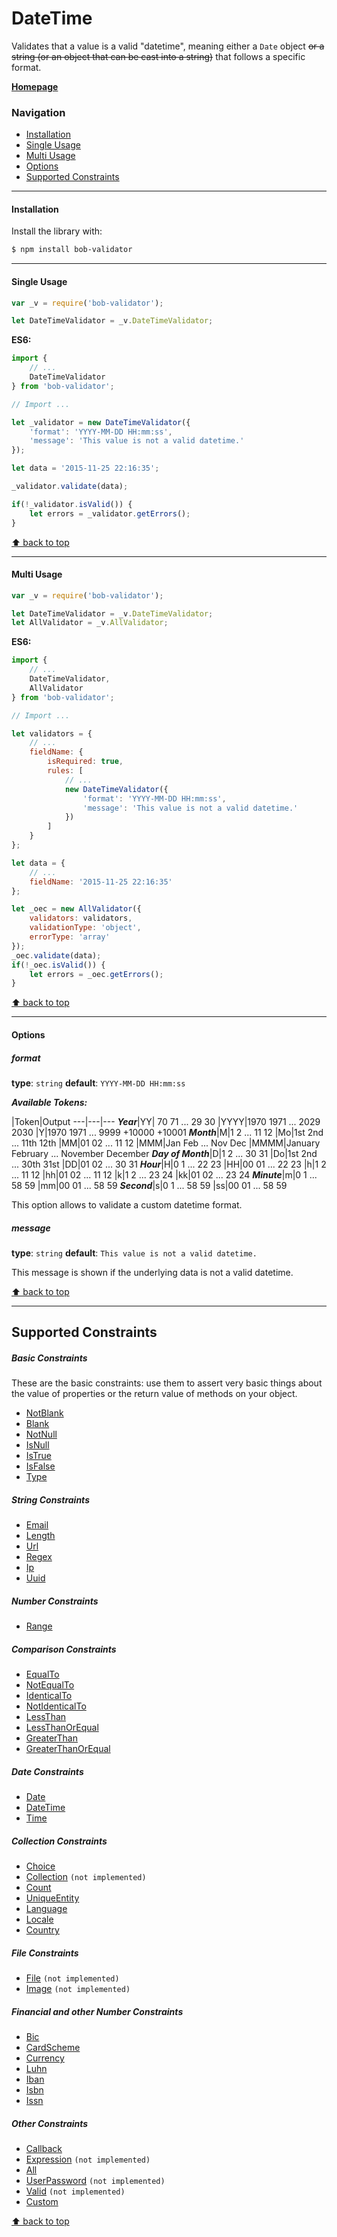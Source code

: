 # DateTime
Validates that a value is a valid "datetime", meaning either a `Date` object ~~or a string (or an object that can be cast into a string)~~ that follows a specific format.

[**Homepage**][homepage-url]

### Navigation

* [Installation](#installation)
* [Single Usage](#single-usage)
* [Multi Usage](#multi-usage)
* [Options](#options)
* [Supported Constraints](#supported-constraints)

---------------

#### Installation

Install the library with:
```sh
$ npm install bob-validator
```

---------------

#### Single Usage

```javascript
var _v = require('bob-validator');

let DateTimeValidator = _v.DateTimeValidator;
```

**ES6:**
```javascript
import {
    // ...
    DateTimeValidator
} from 'bob-validator';

```

```javascript
// Import ...

let _validator = new DateTimeValidator({
    'format': 'YYYY-MM-DD HH:mm:ss',
    'message': 'This value is not a valid datetime.'
});

let data = '2015-11-25 22:16:35'; 

_validator.validate(data);

if(!_validator.isValid()) {
    let errors = _validator.getErrors();
}
```

[⬆ back to top](#navigation)

---------------

#### Multi Usage

```javascript
var _v = require('bob-validator');

let DateTimeValidator = _v.DateTimeValidator;
let AllValidator = _v.AllValidator;
```

**ES6:**
```javascript
import {
    // ...
    DateTimeValidator,
    AllValidator
} from 'bob-validator';

```

```javascript
// Import ...

let validators = {
    // ...
    fieldName: {
        isRequired: true,
        rules: [
            // ...
            new DateTimeValidator({
                'format': 'YYYY-MM-DD HH:mm:ss',
                'message': 'This value is not a valid datetime.'
            })
        ]
    }
};

let data = {
    // ...
    fieldName: '2015-11-25 22:16:35'
};

let _oec = new AllValidator({
    validators: validators,
    validationType: 'object',
    errorType: 'array'
});
_oec.validate(data);
if(!_oec.isValid()) {
    let errors = _oec.getErrors();
}
```

[⬆ back to top](#navigation)

---------------

#### Options
##### format
**type**: `string` **default**: `YYYY-MM-DD HH:mm:ss`

**_Available Tokens:_**

 |Token|Output
---|---|---
**_Year_**|YY| 	70 71 ... 29 30
 |YYYY|1970 1971 ... 2029 2030
 |Y|1970 1971 ... 9999 +10000 +10001
**_Month_**|M|1 2 ... 11 12
 |Mo|1st 2nd ... 11th 12th
 |MM|01 02 ... 11 12
 |MMM|Jan Feb ... Nov Dec
 |MMMM|January February ... November December
**_Day of Month_**|D|1 2 ... 30 31
 |Do|1st 2nd ... 30th 31st
 |DD|01 02 ... 30 31
**_Hour_**|H|0 1 ... 22 23
 |HH|00 01 ... 22 23
 |h|1 2 ... 11 12
 |hh|01 02 ... 11 12
 |k|1 2 ... 23 24
 |kk|01 02 ... 23 24
**_Minute_**|m|0 1 ... 58 59
 |mm|00 01 ... 58 59
**_Second_**|s|0 1 ... 58 59
 |ss|00 01 ... 58 59

This option allows to validate a custom datetime format.

##### message
**type**: `string` **default**: `This value is not a valid datetime.`

This message is shown if the underlying data is not a valid datetime.

[⬆ back to top](#navigation)

---------------

## Supported Constraints
##### Basic Constraints

These are the basic constraints: use them to assert very basic things about the value of properties or the return value of methods on your object.

* [NotBlank][notblank-url]
* [Blank][blank-url]
* [NotNull][notnull-url]
* [IsNull][isnull-url]
* [IsTrue][istrue-url]
* [IsFalse][isfalse-url]
* [Type][type-url]

##### String Constraints

* [Email][email-url]
* [Length][length-url]
* [Url][url-url]
* [Regex][regex-url]
* [Ip][ip-url]
* [Uuid][uuid-url]

##### Number Constraints

* [Range][range-url]

##### Comparison Constraints

* [EqualTo][equalto-url]
* [NotEqualTo][notequalto-url]
* [IdenticalTo][identicalto-url]
* [NotIdenticalTo][notidenticalto-url]
* [LessThan][lessthan-url]
* [LessThanOrEqual][lessthanorequal-url]
* [GreaterThan][greaterthan-url]
* [GreaterThanOrEqual][greaterthanorequal-url]

##### Date Constraints

* [Date][date-url]
* [DateTime][datetime-url]
* [Time][time-url]

##### Collection Constraints

* [Choice][choice-url]
* [Collection][collection-url] `(not implemented)`
* [Count][count-url]
* [UniqueEntity][uniqueentity-url]
* [Language][language-url]
* [Locale][locale-url]
* [Country][country-url]

##### File Constraints

* [File][file-url] `(not implemented)`
* [Image][image-url] `(not implemented)`

##### Financial and other Number Constraints

* [Bic][bic-url]
* [CardScheme][cardscheme-url]
* [Currency][currency-url]
* [Luhn][luhn-url]
* [Iban][iban-url]
* [Isbn][isbn-url]
* [Issn][issn-url]

##### Other Constraints

* [Callback][callback-url]
* [Expression][expression-url] `(not implemented)`
* [All][all-url]
* [UserPassword][userpassword-url] `(not implemented)`
* [Valid][valid-url] `(not implemented)`
* [Custom][custom-url]

[⬆ back to top](#navigation)


[documentation-url]: https://github.com/alexeybob/bob-validator/blob/master/README.md#documentation
[homepage-url]: https://github.com/alexeybob/bob-validator/blob/master/README.md
[notblank-url]: https://github.com/alexeybob/bob-validator/blob/master/doc/validators/classes/NotBlank.md
[blank-url]: https://github.com/alexeybob/bob-validator/blob/master/doc/validators/classes/Blank.md
[notnull-url]: https://github.com/alexeybob/bob-validator/blob/master/doc/validators/classes/NotNull.md
[isnull-url]: https://github.com/alexeybob/bob-validator/blob/master/doc/validators/classes/IsNull.md
[istrue-url]: https://github.com/alexeybob/bob-validator/blob/master/doc/validators/classes/IsTrue.md
[isfalse-url]: https://github.com/alexeybob/bob-validator/blob/master/doc/validators/classes/IsFalse.md
[type-url]: https://github.com/alexeybob/bob-validator/blob/master/doc/validators/classes/Type.md
[email-url]: https://github.com/alexeybob/bob-validator/blob/master/doc/validators/classes/Email.md
[length-url]: https://github.com/alexeybob/bob-validator/blob/master/doc/validators/classes/Length.md
[url-url]: https://github.com/alexeybob/bob-validator/blob/master/doc/validators/classes/Url.md
[regex-url]: https://github.com/alexeybob/bob-validator/blob/master/doc/validators/classes/Regex.md
[ip-url]: https://github.com/alexeybob/bob-validator/blob/master/doc/validators/classes/Ip.md
[uuid-url]: https://github.com/alexeybob/bob-validator/blob/master/doc/validators/classes/Uuid.md
[range-url]: https://github.com/alexeybob/bob-validator/blob/master/doc/validators/classes/Range.md
[equalto-url]: https://github.com/alexeybob/bob-validator/blob/master/doc/validators/classes/EqualTo.md
[notequalto-url]: https://github.com/alexeybob/bob-validator/blob/master/doc/validators/classes/NotEqualTo.md
[identicalto-url]: https://github.com/alexeybob/bob-validator/blob/master/doc/validators/classes/IdenticalTo.md
[notidenticalto-url]: https://github.com/alexeybob/bob-validator/blob/master/doc/validators/classes/NotIdenticalTo.md
[lessthan-url]: https://github.com/alexeybob/bob-validator/blob/master/doc/validators/classes/LessThan.md
[lessthanorequal-url]: https://github.com/alexeybob/bob-validator/blob/master/doc/validators/classes/LessThanOrEqual.md
[greaterthan-url]: https://github.com/alexeybob/bob-validator/blob/master/doc/validators/classes/GreaterThan.md
[greaterthanorequal-url]: https://github.com/alexeybob/bob-validator/blob/master/doc/validators/classes/GreaterThanOrEqual.md
[date-url]: https://github.com/alexeybob/bob-validator/blob/master/doc/validators/classes/Date.md
[datetime-url]: https://github.com/alexeybob/bob-validator/blob/master/doc/validators/classes/DateTime.md
[time-url]: https://github.com/alexeybob/bob-validator/blob/master/doc/validators/classes/Time.md
[choice-url]: https://github.com/alexeybob/bob-validator/blob/master/doc/validators/classes/Choice.md
[collection-url]: https://github.com/alexeybob/bob-validator/blob/master/doc/validators/classes/Collection.md
[count-url]: https://github.com/alexeybob/bob-validator/blob/master/doc/validators/classes/Count.md
[uniqueentity-url]: https://github.com/alexeybob/bob-validator/blob/master/doc/validators/classes/UniqueEntity.md
[language-url]: https://github.com/alexeybob/bob-validator/blob/master/doc/validators/classes/Language.md
[locale-url]: https://github.com/alexeybob/bob-validator/blob/master/doc/validators/classes/Locale.md
[country-url]: https://github.com/alexeybob/bob-validator/blob/master/doc/validators/classes/Country.md
[file-url]: https://github.com/alexeybob/bob-validator/blob/master/doc/validators/classes/File.md
[image-url]: https://github.com/alexeybob/bob-validator/blob/master/doc/validators/classes/Image.md
[bic-url]: https://github.com/alexeybob/bob-validator/blob/master/doc/validators/classes/Bic.md
[cardscheme-url]: https://github.com/alexeybob/bob-validator/blob/master/doc/validators/classes/CardScheme.md
[currency-url]: https://github.com/alexeybob/bob-validator/blob/master/doc/validators/classes/Currency.md
[luhn-url]: https://github.com/alexeybob/bob-validator/blob/master/doc/validators/classes/Luhn.md
[iban-url]: https://github.com/alexeybob/bob-validator/blob/master/doc/validators/classes/Iban.md
[isbn-url]: https://github.com/alexeybob/bob-validator/blob/master/doc/validators/classes/Isbn.md
[issn-url]: https://github.com/alexeybob/bob-validator/blob/master/doc/validators/classes/Issn.md
[callback-url]: https://github.com/alexeybob/bob-validator/blob/master/doc/validators/classes/Callback.md
[expression-url]: https://github.com/alexeybob/bob-validator/blob/master/doc/validators/classes/Expression.md
[all-url]: https://github.com/alexeybob/bob-validator/blob/master/doc/validators/classes/All.md
[userpassword-url]: https://github.com/alexeybob/bob-validator/blob/master/doc/validators/classes/UserPassword.md
[valid-url]: https://github.com/alexeybob/bob-validator/blob/master/doc/validators/classes/Valid.md
[custom-url]: https://github.com/alexeybob/bob-validator/blob/master/doc/validators/classes/Custom.md
